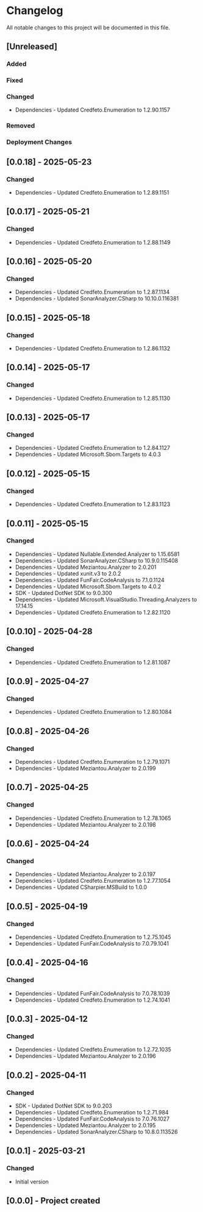 ﻿# Changelog
All notable changes to this project will be documented in this file.

<!--
Please ADD ALL Changes to the UNRELEASED SECTION and not a specific release
-->

## [Unreleased]
### Added
### Fixed
### Changed
- Dependencies - Updated Credfeto.Enumeration to 1.2.90.1157
### Removed
### Deployment Changes

<!--
Releases that have at least been deployed to staging, BUT NOT necessarily released to live.  Changes should be moved from [Unreleased] into here as they are merged into the appropriate release branch
-->
## [0.0.18] - 2025-05-23
### Changed
- Dependencies - Updated Credfeto.Enumeration to 1.2.89.1151

## [0.0.17] - 2025-05-21
### Changed
- Dependencies - Updated Credfeto.Enumeration to 1.2.88.1149

## [0.0.16] - 2025-05-20
### Changed
- Dependencies - Updated Credfeto.Enumeration to 1.2.87.1134
- Dependencies - Updated SonarAnalyzer.CSharp to 10.10.0.116381

## [0.0.15] - 2025-05-18
### Changed
- Dependencies - Updated Credfeto.Enumeration to 1.2.86.1132

## [0.0.14] - 2025-05-17
### Changed
- Dependencies - Updated Credfeto.Enumeration to 1.2.85.1130

## [0.0.13] - 2025-05-17
### Changed
- Dependencies - Updated Credfeto.Enumeration to 1.2.84.1127
- Dependencies - Updated Microsoft.Sbom.Targets to 4.0.3

## [0.0.12] - 2025-05-15
### Changed
- Dependencies - Updated Credfeto.Enumeration to 1.2.83.1123

## [0.0.11] - 2025-05-15
### Changed
- Dependencies - Updated Nullable.Extended.Analyzer to 1.15.6581
- Dependencies - Updated SonarAnalyzer.CSharp to 10.9.0.115408
- Dependencies - Updated Meziantou.Analyzer to 2.0.201
- Dependencies - Updated xunit.v3 to 2.0.2
- Dependencies - Updated FunFair.CodeAnalysis to 7.1.0.1124
- Dependencies - Updated Microsoft.Sbom.Targets to 4.0.2
- SDK - Updated DotNet SDK to 9.0.300
- Dependencies - Updated Microsoft.VisualStudio.Threading.Analyzers to 17.14.15
- Dependencies - Updated Credfeto.Enumeration to 1.2.82.1120

## [0.0.10] - 2025-04-28
### Changed
- Dependencies - Updated Credfeto.Enumeration to 1.2.81.1087

## [0.0.9] - 2025-04-27
### Changed
- Dependencies - Updated Credfeto.Enumeration to 1.2.80.1084

## [0.0.8] - 2025-04-26
### Changed
- Dependencies - Updated Credfeto.Enumeration to 1.2.79.1071
- Dependencies - Updated Meziantou.Analyzer to 2.0.199

## [0.0.7] - 2025-04-25
### Changed
- Dependencies - Updated Credfeto.Enumeration to 1.2.78.1065
- Dependencies - Updated Meziantou.Analyzer to 2.0.198

## [0.0.6] - 2025-04-24
### Changed
- Dependencies - Updated Meziantou.Analyzer to 2.0.197
- Dependencies - Updated Credfeto.Enumeration to 1.2.77.1054
- Dependencies - Updated CSharpier.MSBuild to 1.0.0

## [0.0.5] - 2025-04-19
### Changed
- Dependencies - Updated Credfeto.Enumeration to 1.2.75.1045
- Dependencies - Updated FunFair.CodeAnalysis to 7.0.79.1041

## [0.0.4] - 2025-04-16
### Changed
- Dependencies - Updated FunFair.CodeAnalysis to 7.0.78.1039
- Dependencies - Updated Credfeto.Enumeration to 1.2.74.1041

## [0.0.3] - 2025-04-12
### Changed
- Dependencies - Updated Credfeto.Enumeration to 1.2.72.1035
- Dependencies - Updated Meziantou.Analyzer to 2.0.196

## [0.0.2] - 2025-04-11
### Changed
- SDK - Updated DotNet SDK to 9.0.203
- Dependencies - Updated Credfeto.Enumeration to 1.2.71.984
- Dependencies - Updated FunFair.CodeAnalysis to 7.0.76.1027
- Dependencies - Updated Meziantou.Analyzer to 2.0.195
- Dependencies - Updated SonarAnalyzer.CSharp to 10.8.0.113526

## [0.0.1] - 2025-03-21
### Changed
- Initial version

## [0.0.0] - Project created